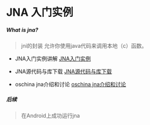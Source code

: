 # JNA 入门实例

##### What is jna?

>jni的封装 允许你使用java代码来调用本地（c）函数。

* JNA入门实例讲解 [JNA入门实例](http://www.cnblogs.com/softidea/p/5862484.html)

* JNA源代码与库下载 [JNA源代码与库下载]( https://github.com/java-native-access/jna)

* oschina jna介绍和讨论 [oschina jna介绍和讨论](  http://www.oschina.net/p/jna/)

##### 后续

>在Android上成功运行jna